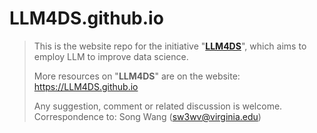 # LLM4DS.github.io

> This is the website repo for the initiative "**[LLM4DS](https://LLM4DS.github.io)**", which aims to employ LLM to improve data science.
>
> More resources on "**LLM4DS**" are on the website: https://LLM4DS.github.io
>
>Any suggestion, comment or related discussion is welcome. Correspondence to: Song Wang (<sw3wv@virginia.edu>)